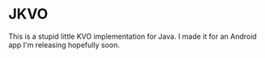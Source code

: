 JKVO
====

This is a stupid little KVO implementation for Java. I made it for an Android app I'm releasing hopefully soon.
